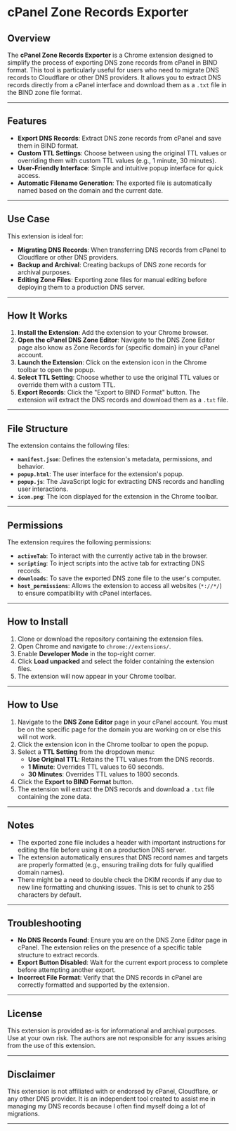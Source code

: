 # cPanel Zone Records Exporter

## Overview

The **cPanel Zone Records Exporter** is a Chrome extension designed to simplify the process of exporting DNS zone records from cPanel in BIND format. This tool is particularly useful for users who need to migrate DNS records to Cloudflare or other DNS providers. It allows you to extract DNS records directly from a cPanel interface and download them as a `.txt` file in the BIND zone file format.

---

## Features

- **Export DNS Records**: Extract DNS zone records from cPanel and save them in BIND format.
- **Custom TTL Settings**: Choose between using the original TTL values or overriding them with custom TTL values (e.g., 1 minute, 30 minutes).
- **User-Friendly Interface**: Simple and intuitive popup interface for quick access.
- **Automatic Filename Generation**: The exported file is automatically named based on the domain and the current date.

---

## Use Case

This extension is ideal for:

- **Migrating DNS Records**: When transferring DNS records from cPanel to Cloudflare or other DNS providers.
- **Backup and Archival**: Creating backups of DNS zone records for archival purposes.
- **Editing Zone Files**: Exporting zone files for manual editing before deploying them to a production DNS server.

---

## How It Works

1. **Install the Extension**: Add the extension to your Chrome browser.
2. **Open the cPanel DNS Zone Editor**: Navigate to the DNS Zone Editor page also know as Zone Records for {specific domain} in your cPanel account.
3. **Launch the Extension**: Click on the extension icon in the Chrome toolbar to open the popup.
4. **Select TTL Setting**: Choose whether to use the original TTL values or override them with a custom TTL.
5. **Export Records**: Click the "Export to BIND Format" button. The extension will extract the DNS records and download them as a `.txt` file.

---

## File Structure

The extension contains the following files:

- **`manifest.json`**: Defines the extension's metadata, permissions, and behavior.
- **`popup.html`**: The user interface for the extension's popup.
- **`popup.js`**: The JavaScript logic for extracting DNS records and handling user interactions.
- **`icon.png`**: The icon displayed for the extension in the Chrome toolbar.

---

## Permissions

The extension requires the following permissions:

- **`activeTab`**: To interact with the currently active tab in the browser.
- **`scripting`**: To inject scripts into the active tab for extracting DNS records.
- **`downloads`**: To save the exported DNS zone file to the user's computer.
- **`host_permissions`**: Allows the extension to access all websites (`*://*/`) to ensure compatibility with cPanel interfaces.

---

## How to Install

1. Clone or download the repository containing the extension files.
2. Open Chrome and navigate to `chrome://extensions/`.
3. Enable **Developer Mode** in the top-right corner.
4. Click **Load unpacked** and select the folder containing the extension files.
5. The extension will now appear in your Chrome toolbar.

---

## How to Use

1. Navigate to the **DNS Zone Editor** page in your cPanel account. You must be on the specific page for the domain you are working on or else this will not work.
2. Click the extension icon in the Chrome toolbar to open the popup.
3. Select a **TTL Setting** from the dropdown menu:
   - **Use Original TTL**: Retains the TTL values from the DNS records.
   - **1 Minute**: Overrides TTL values to 60 seconds.
   - **30 Minutes**: Overrides TTL values to 1800 seconds.
4. Click the **Export to BIND Format** button.
5. The extension will extract the DNS records and download a `.txt` file containing the zone data.

---

## Notes

- The exported zone file includes a header with important instructions for editing the file before using it on a production DNS server.
- The extension automatically ensures that DNS record names and targets are properly formatted (e.g., ensuring trailing dots for fully qualified domain names).
- There might be a need to double check the DKIM records if any due to new line formatting and chunking issues. This is set to chunk to 255 characters by default.

---

## Troubleshooting

- **No DNS Records Found**: Ensure you are on the DNS Zone Editor page in cPanel. The extension relies on the presence of a specific table structure to extract records.
- **Export Button Disabled**: Wait for the current export process to complete before attempting another export.
- **Incorrect File Format**: Verify that the DNS records in cPanel are correctly formatted and supported by the extension.

---

## License

This extension is provided as-is for informational and archival purposes. Use at your own risk. The authors are not responsible for any issues arising from the use of this extension.

---

## Disclaimer

This extension is not affiliated with or endorsed by cPanel, Cloudflare, or any other DNS provider. It is an independent tool created to assist me in managing my DNS records because I often find myself doing a lot of migrations.

---
